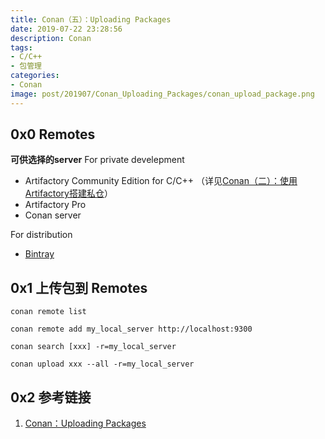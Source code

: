 ```yaml
---
title: Conan（五）：Uploading Packages
date: 2019-07-22 23:28:56
description: Conan
tags:
- C/C++
- 包管理
categories:
- Conan
image: post/201907/Conan_Uploading_Packages/conan_upload_package.png
---
```


## 0x0 Remotes

**可供选择的server**
For private develepment
- Artifactory Community Edition for C/C++ （详见[Conan（二）：使用Artifactory搭建私仓](http://hanxiatu.com/post/201907/Conan_localrepo.html)）
- Artifactory Pro
- Conan server

For distribution
- [Bintray](https://docs.conan.io/en/latest/uploading_packages/using_bintray.html#using-bintray)

## 0x1 上传包到 Remotes
```
conan remote list

conan remote add my_local_server http://localhost:9300

conan search [xxx] -r=my_local_server

conan upload xxx --all -r=my_local_server
```

## 0x2 参考链接
1. [Conan：Uploading Packages](https://docs.conan.io/en/latest/uploading_packages.html)